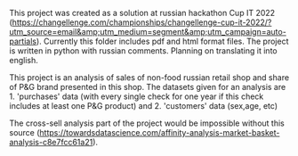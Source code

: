 This project was created as a solution at russian hackathon Cup IT 2022 (https://changellenge.com/championships/changellenge-cup-it-2022/?utm_source=email&amp;utm_medium=segment&amp;utm_campaign=auto-partials). 
Currently this folder includes pdf and html format files. The project is written in python with russian comments. Planning on translating it into english. 

This project is an analysis of sales of non-food russian retail shop and share of P&G brand presented in this shop. 
The datasets given for an analysis are 1. 'purchases' data (with every single check for one year if this check includes at least one P&G product) and 2. 'customers' data (sex,age, etc) 

The cross-sell analysis part of the project would be impossible without this source (https://towardsdatascience.com/affinity-analysis-market-basket-analysis-c8e7fcc61a21).
